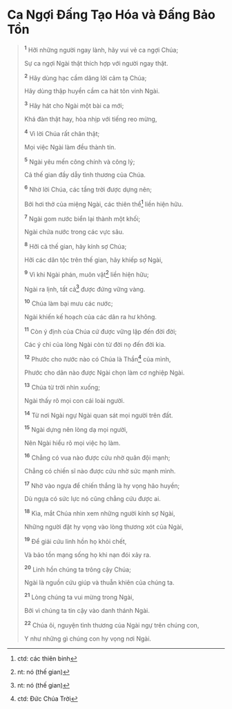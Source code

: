 # Ca Ngợi Ðấng Tạo Hóa và Ðấng Bảo Tồn

> <sup><b>1</b></sup> Hỡi những người ngay lành, hãy vui vẻ ca ngợi Chúa;
> 
> Sự ca ngợi Ngài thật thích hợp với người ngay thật.
> 
> <sup><b>2</b></sup> Hãy dùng hạc cầm dâng lời cảm tạ Chúa;
> 
> Hãy dùng thập huyền cầm ca hát tôn vinh Ngài.
> 
> <sup><b>3</b></sup> Hãy hát cho Ngài một bài ca mới;
> 
> Khá đàn thật hay, hòa nhịp với tiếng reo mừng,
>
> <sup><b>4</b></sup> Vì lời Chúa rất chân thật;
> 
> Mọi việc Ngài làm đều thành tín.
> 
> <sup><b>5</b></sup> Ngài yêu mến công chính và công lý;
> 
> Cả thế gian đầy dẫy tình thương của Chúa.
>
> <sup><b>6</b></sup> Nhờ lời Chúa, các tầng trời được dựng nên;
> 
> Bởi hơi thở của miệng Ngài, các thiên thể[^1-1f132e97-4111-4c72-90c5-0f6e0ec7e195] liền hiện hữu.
> 
> <sup><b>7</b></sup> Ngài gom nước biển lại thành một khối;
> 
> Ngài chứa nước trong các vực sâu.
>
> <sup><b>8</b></sup> Hỡi cả thế gian, hãy kính sợ Chúa;
> 
> Hỡi các dân tộc trên thế gian, hãy khiếp sợ Ngài,
> 
> <sup><b>9</b></sup> Vì khi Ngài phán, muôn vật[^2-1f132e97-4111-4c72-90c5-0f6e0ec7e195] liền hiện hữu;
> 
> Ngài ra lịnh, tất cả[^3-1f132e97-4111-4c72-90c5-0f6e0ec7e195] được đứng vững vàng.
>
> <sup><b>10</b></sup> Chúa làm bại mưu các nước;
> 
> Ngài khiến kế hoạch của các dân ra hư không.
> 
> <sup><b>11</b></sup> Còn ý định của Chúa cứ được vững lập đến đời đời;
> 
> Các ý chỉ của lòng Ngài còn từ đời nọ đến đời kia.
> 
> <sup><b>12</b></sup> Phước cho nước nào có Chúa là Thần[^4-1f132e97-4111-4c72-90c5-0f6e0ec7e195] của mình,
> 
> Phước cho dân nào được Ngài chọn làm cơ nghiệp Ngài.
>
> <sup><b>13</b></sup> Chúa từ trời nhìn xuống;
> 
> Ngài thấy rõ mọi con cái loài người.
> 
> <sup><b>14</b></sup> Từ nơi Ngài ngự Ngài quan sát mọi người trên đất.
> 
> <sup><b>15</b></sup> Ngài dựng nên lòng dạ mọi người,
> 
> Nên Ngài hiểu rõ mọi việc họ làm.
>
> <sup><b>16</b></sup> Chẳng có vua nào được cứu nhờ quân đội mạnh;
> 
> Chẳng có chiến sĩ nào được cứu nhờ sức mạnh mình.
> 
> <sup><b>17</b></sup> Nhờ vào ngựa để chiến thắng là hy vọng hão huyền;
> 
> Dù ngựa có sức lực nó cũng chẳng cứu được ai.
>
> <sup><b>18</b></sup> Kìa, mắt Chúa nhìn xem những người kính sợ Ngài,
> 
> Những người đặt hy vọng vào lòng thương xót của Ngài,
> 
> <sup><b>19</b></sup> Ðể giải cứu linh hồn họ khỏi chết,
> 
> Và bảo tồn mạng sống họ khi nạn đói xảy ra.
>
> <sup><b>20</b></sup> Linh hồn chúng ta trông cậy Chúa;
> 
> Ngài là nguồn cứu giúp và thuẫn khiên của chúng ta.
> 
> <sup><b>21</b></sup> Lòng chúng ta vui mừng trong Ngài,
> 
> Bởi vì chúng ta tin cậy vào danh thánh Ngài.
> 
> <sup><b>22</b></sup> Chúa ôi, nguyện tình thương của Ngài ngự trên chúng con,
> 
> Y như những gì chúng con hy vọng nơi Ngài.

[^1-1f132e97-4111-4c72-90c5-0f6e0ec7e195]: ctd: các thiên binh
[^2-1f132e97-4111-4c72-90c5-0f6e0ec7e195]: nt: nó (thế gian)
[^3-1f132e97-4111-4c72-90c5-0f6e0ec7e195]: nt: nó (thế gian)
[^4-1f132e97-4111-4c72-90c5-0f6e0ec7e195]: ctd: Ðức Chúa Trời